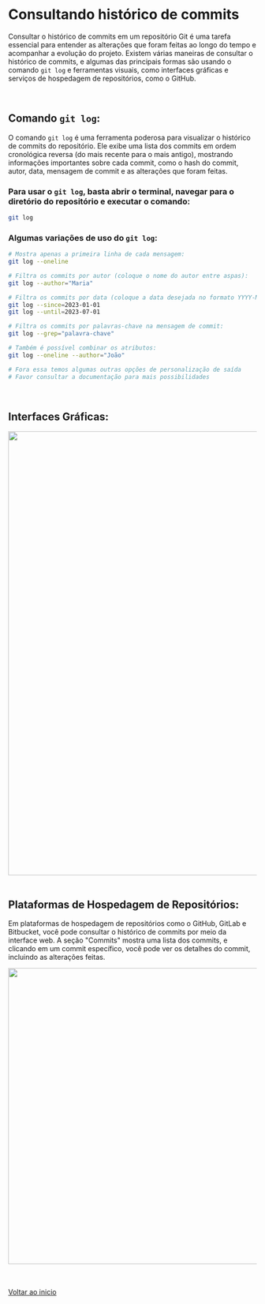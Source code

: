# Consultando histórico de commits

Consultar o histórico de commits em um repositório Git é uma tarefa essencial para entender as alterações que foram feitas ao longo do tempo e acompanhar a evolução do projeto. Existem várias maneiras de consultar o histórico de commits, e algumas das principais formas são usando o comando `git log` e ferramentas visuais, como interfaces gráficas e serviços de hospedagem de repositórios, como o GitHub.

<br>

## Comando `git log`:

O comando `git log` é uma ferramenta poderosa para visualizar o histórico de commits do repositório. Ele exibe uma lista dos commits em ordem cronológica reversa (do mais recente para o mais antigo), mostrando informações importantes sobre cada commit, como o hash do commit, autor, data, mensagem de commit e as alterações que foram feitas.

### Para usar o `git log`, basta abrir o terminal, navegar para o diretório do repositório e executar o comando:
```bash
git log
```
### Algumas variações de uso do `git log`:
```bash
# Mostra apenas a primeira linha de cada mensagem:
git log --oneline

# Filtra os commits por autor (coloque o nome do autor entre aspas):
git log --author="Maria"

# Filtra os commits por data (coloque a data desejada no formato YYYY-MM-DD):
git log --since=2023-01-01
git log --until=2023-07-01

# Filtra os commits por palavras-chave na mensagem de commit:
git log --grep="palavra-chave"

# Também é possível combinar os atributos:
git log --oneline --author="João"

# Fora essa temos algumas outras opções de personalização de saída
# Favor consultar a documentação para mais possibilidades
```
<br>

## Interfaces Gráficas:
<img src="/Conteúdo do curso/4 - Git avancado/img/2.png" width="900">

<br>

<br>

## Plataformas de Hospedagem de Repositórios:
Em plataformas de hospedagem de repositórios como o GitHub, GitLab e Bitbucket, você pode consultar o histórico de commits por meio da interface web. A seção "Commits" mostra uma lista dos commits, e clicando em um commit específico, você pode ver os detalhes do commit, incluindo as alterações feitas.

<img src="/Conteúdo do curso/4 - Git avancado/img/3.png" width="600">

<br>

<br>

<br>

[Voltar ao inicio](/README.md)